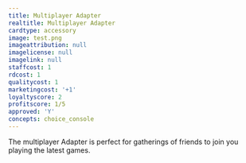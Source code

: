 ```yaml
---
title: Multiplayer Adapter
realtitle: Multiplayer Adapter
cardtype: accessory
image: test.png
imageattribution: null
imagelicense: null
imagelink: null
staffcost: 1
rdcost: 1
qualitycost: 1
marketingcost: '+1'
loyaltyscore: 2
profitscore: 1/5
approved: 'Y'
concepts: choice_console
---
```


The multiplayer Adapter is perfect for gatherings of friends to join you playing the latest games.
